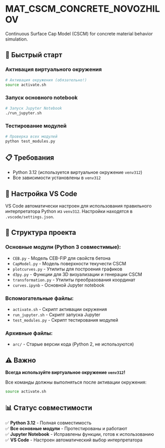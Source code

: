 # MAT_CSCM_CONCRETE_NOVOZHILOV

Continuous Surface Cap Model (CSCM) for concrete material behavior simulation.

## 🚀 Быстрый старт

### Активация виртуального окружения
```bash
# Активация окружения (обязательно!)
source activate.sh
```

### Запуск основного notebook
```bash
# Запуск Jupyter Notebook
./run_jupyter.sh
```

### Тестирование модулей
```bash
# Проверка всех модулей
python test_modules.py
```

## 📋 Требования

- Python 3.12 (используется виртуальное окружение `venv312`)
- Все зависимости установлены в `venv312`

## 🔧 Настройка VS Code

VS Code автоматически настроен для использования правильного интерпретатора Python из `venv312`. Настройки находятся в `.vscode/settings.json`.

## 📁 Структура проекта

### Основные модули (Python 3 совместимые):
- `CEB.py` - Модель CEB-FIP для свойств бетона
- `CapModel.py` - Модель поверхности текучести CSCM  
- `plotcurves.py` - Утилиты для построения графиков
- `d3py.py` - Функции для 3D визуализации и генерации CSCM
- `transformation.py` - Утилиты преобразования координат
- `curves.ipynb` - Основной Jupyter notebook

### Вспомогательные файлы:
- `activate.sh` - Скрипт активации окружения
- `run_jupyter.sh` - Скрипт запуска Jupyter
- `test_modules.py` - Скрипт тестирования модулей

### Архивные файлы:
- `arc/` - Старые версии кода (Python 2, не используются)

## ⚠️ Важно

**Всегда используйте виртуальное окружение `venv312`!**

Все команды должны выполняться после активации окружения:
```bash
source activate.sh
```

## 📊 Статус совместимости

✅ **Python 3.12** - Полная совместимость  
✅ **Все основные модули** - Протестированы и работают  
✅ **Jupyter Notebook** - Исправлены функции, готов к использованию  
✅ **VS Code** - Настроен автоматический выбор интерпретатора

